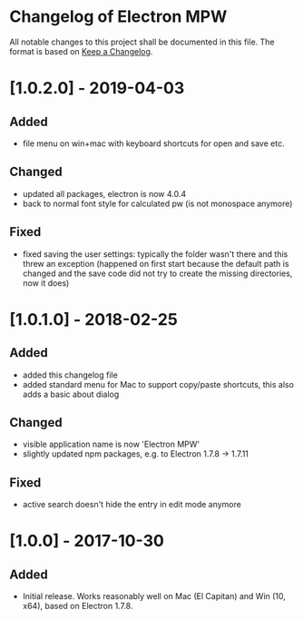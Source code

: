 
# Changelog of Electron MPW
All notable changes to this project shall be documented in this file.
The format is based on [Keep a Changelog](http://keepachangelog.com/en/1.0.0/).

# [1.0.2.0] - 2019-04-03
## Added
- file menu on win+mac with keyboard shortcuts for open and save etc.
## Changed
- updated all packages, electron is now 4.0.4
- back to normal font style for calculated pw (is not monospace anymore)
## Fixed
- fixed saving the user settings: typically the folder wasn't there and this threw an exception (happened on first start because the default path is changed and the save code did not try to create the missing directories, now it does)

# [1.0.1.0] - 2018-02-25
## Added
- added this changelog file
- added standard menu for Mac to support copy/paste shortcuts, this also adds a basic about dialog
## Changed
- visible application name is now 'Electron MPW'
- slightly updated npm packages, e.g. to Electron 1.7.8 -> 1.7.11
## Fixed
- active search doesn't hide the entry in edit mode anymore

# [1.0.0] - 2017-10-30
## Added
- Initial release. Works reasonably well on Mac (El Capitan) and Win (10, x64), based on Electron 1.7.8.

